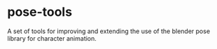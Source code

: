# pose-tools
A set of tools for improving and extending the use of the blender pose library for character animation.
